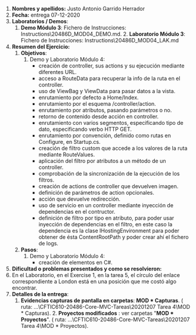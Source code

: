 1. **Nombres y apellidos:** Justo Antonio Garrido Herrador
2. **Fecha:** entrega 07-12-2020
3. **Laboratorios / Demos**: 
   1. **Demo Módulo 3**: Fichero de Instrucciones: Instructions\20486D_MOD04_DEMO.md. 
      2. **Laboratorio Módulo 3**: Fichero de Instrucciones: Instructions\20486D_MOD04_LAK.md
4. **Resumen del Ejercicio:**
      1. **Objetivos**: 
         1. Demo y Laboratorio Módulo 4: 
            * creación de controller, sus actions y su ejecución mediante diferentes URL.
            * acceso a RouteData para recuperar la info de la ruta en el controller.
            * uso de ViewBag y ViewData para pasar datos a la vista.
            * enrutamiento por defecto a Home/Index.
            * enrutamiento por el esquema /controller/action. 
            * enrutamiento por atributos, pasando parámetros o no.
            * retorno de contenido desde acción en controller.
            * enrutamiento con varios segmentos, especificando tipo de dato, especificando verbo HTTP GET.
            * enrutamiento por convención, definido como rutas en Configure, en Startup.cs.
            * creación de filtro custom que accede a los valores de la ruta mediante RouteValues. 
            * aplicación del filtro por atributos a un método de un controller.
            * comprobación de la sincronización de la ejecución de los filtros.
            * creación de actions de controller que devuelven imagen.
            * definición de parámetros de action opcionales. 
            * acción que devuelve redirección.
            * uso de servicio en un controller mediante inyección de dependencias en el contructor.
            * definición de filtro por tipo en atributo, para poder usar inyección de dependencias en el filtro, en este caso la dependencia es la clase IHostingEnvironment para poder obtener de ésta ContentRootPath y poder crear ahí el fichero de logs.
      2. **Pasos**: 
            1. Demo y Laboratorio Módulo 4: 
               * creación de elementos en C#.
5. **Dificultad o problemas presentados y como se resolvieron:** 
1. En el Laboratorio, en el Exercise 1, en la tarea 5, el círculo del enlace correspondiente a London está en una posición que me costó algo encontrar. 
7. **Detalles de la entrega**:
   1. **Evidencias capturas de pantalla en carpetas**: **MOD * Capturas**. ( ruta: ...\\CFTIC610-20486-Core-MVC-Tareas\20201207 Tarea 4\MOD * Capturas).
      2. **Proyectos modificados** : ver carpetas "**MOD * Proyectos**". ( ruta: ...\CFTIC610-20486-Core-MVC-Tareas\20201207 Tarea 4\MOD * Proyectos).

